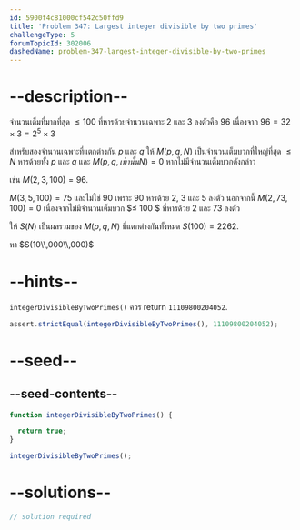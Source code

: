 ```yaml
---
id: 5900f4c81000cf542c50ffd9
title: 'Problem 347: Largest integer divisible by two primes'
challengeType: 5
forumTopicId: 302006
dashedName: problem-347-largest-integer-divisible-by-two-primes
---
```


# --description--

จำนวนเต็มที่มากที่สุด $≤ 100$ ที่หารด้วยจำนวนเฉพาะ 2 และ 3 ลงตัวคือ 96 เนื่องจาก $96 = 32 \times 3 = 2^5 \times 3$

สำหรับสองจำนวนเฉพาะที่แตกต่างกัน $p$ และ $q$ ให้ $M(p, q, N)$ เป็นจำนวนเต็มบวกที่ใหญ่ที่สุด $≤ N$ หารด้วยทั้ง $p$ และ $q$ และ $M(p, q, เท่านั้น N)=0$ หากไม่มีจำนวนเต็มบวกดังกล่าว

เช่น $M(2, 3, 100) = 96$.

$M(3, 5, 100) = 75$ และไม่ใช่ 90 เพราะ 90 หารด้วย 2, 3 และ 5 ลงตัว นอกจากนี้ $M(2, 73, 100) = 0$ เนื่องจากไม่มีจำนวนเต็มบวก $≤ 100 $ ที่หารด้วย 2 และ 73 ลงตัว

ให้ $S(N)$ เป็นผลรวมของ $M(p, q, N)$ ที่แตกต่างกันทั้งหมด $S(100)=2262$.

หา $S(10\\,000\\,000)$

# --hints--

`integerDivisibleByTwoPrimes()` ควร return `11109800204052`.

```js
assert.strictEqual(integerDivisibleByTwoPrimes(), 11109800204052);
```

# --seed--

## --seed-contents--

```js
function integerDivisibleByTwoPrimes() {

  return true;
}

integerDivisibleByTwoPrimes();
```

# --solutions--

```js
// solution required
```
